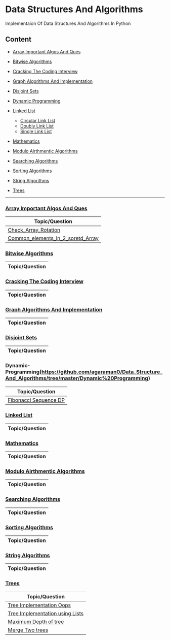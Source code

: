 
# Data Structures And Algorithms

Implementaion Of Data Structures And Algorithms In Python

## Content

- [Array Important Algos And Ques](#Array-Important-Algos-And-Ques)
- [Bitwise Algorithms](#Bitwise-Algorithms)
- [Cracking The Coding Interview](#Cracking-The-Coding-Interview)
- [Graph Algorithms And Implementation](#Graph-Algorithms-And-Implementation)
- [Disjoint Sets](#Disjoint-Sets)
- [Dynamic Programming](#Dynamic-Programming)
- [Linked List](#Linked-List)
	- [Circular Link List]()
	- [Doubly Link List]()
	- [Single Link List]()

- [Mathematics](#Mathematics)
- [Modulo Airthmentic Algorithms](#Modulo-Airthmentic-Algorithms)
- [Searching Algorithms](#Searching-Algorithms)
- [Sorting Algorithms](#Sorting-Algorithms)
- [String Algorithms](#String-Algorithms)
- [Trees](#Trees)

---------------------------------------------------------

### [Array Important Algos And Ques](https://github.com/agaraman0/Data_Structure_And_Algorithms/tree/master/Array%20Important%20Algos%20And%20Ques)

| 			Topic/Question			       |
|------------------------------------------|
|[Check_Array_Rotation](/Array%20Important%20Algos%20And%20Ques/Check_Array_Rotation.ipynb)|
|[Common_elements_in_2_soretd_Array](/Array%20Important%20Algos%20And%20Ques/Common_elements_in_2_soretd_Array.ipynb)|

### [Bitwise Algorithms](https://github.com/agaraman0/Data_Structure_And_Algorithms/tree/master/Bitwise%20Algorthms)
| 			Topic/Question			       |
|------------------------------------------|

### [Cracking The Coding Interview](https://github.com/agaraman0/Data_Structure_And_Algorithms/tree/master/CTCI)
| 			Topic/Question			       |
|------------------------------------------|

### [Graph Algorithms And Implementation](https://github.com/agaraman0/Data_Structure_And_Algorithms/tree/master/Graph%20Algorithms%20And%20Implemetation)
| 			Topic/Question			       |
|------------------------------------------|

### [Disjoint Sets]()
| 			Topic/Question			       |
|------------------------------------------|

### Dynamic-Programming(https://github.com/agaraman0/Data_Structure_And_Algorithms/tree/master/Dynamic%20Programming)
| 			Topic/Question			       |
|------------------------------------------|
| [Fibonacci Sequence DP](/Dynamic%20Programming/Finonacci%20Memo.ipynb) |

### [Linked List](https://github.com/agaraman0/Data_Structure_And_Algorithms/tree/master/Linked-list)
| 			Topic/Question			       |
|------------------------------------------|


### [Mathematics](https://github.com/agaraman0/Data_Structure_And_Algorithms/tree/master/Mathematica)
| 			Topic/Question			       |
|------------------------------------------|


### [Modulo Airthmentic Algorithms](https://github.com/agaraman0/Data_Structure_And_Algorithms/tree/master/Modulo_Airthmetic_Algorithms)
| 			Topic/Question			       |
|------------------------------------------|

### [Searching Algorithms](https://github.com/agaraman0/Data_Structure_And_Algorithms/tree/master/Searching%20Algorithms)
| 			Topic/Question			       |
|------------------------------------------|

### [Sorting Algorithms](https://github.com/agaraman0/Data_Structure_And_Algorithms/tree/master/Sorting%20Algorithms)
| 			Topic/Question			       |
|------------------------------------------|

### [String Algorithms](https://github.com/agaraman0/Data_Structure_And_Algorithms/tree/master/String%20Algorithms)
| 			Topic/Question			       |
|------------------------------------------|

### [Trees](https://github.com/agaraman0/Data_Structure_And_Algorithms/tree/master/Trees)

| 			Topic/Question			       |
|------------------------------------------|
| [Tree Implementation Oops](/Trees/Tree_Implementation_OOPS.ipynb) |
| [Tree Implementation using Lists](/Trees/Tree_Implementation_using_Lists.ipynb) |
| [Maximum Depth of tree](/Trees/maxDepth) |
| [Merge Two trees](/Trees/mergeTrees.py) |
